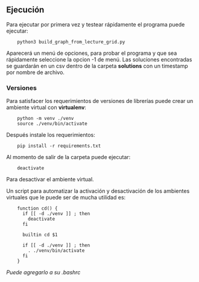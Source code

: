 
## Ejecución 

Para ejecutar por primera vez y testear rápidamente el programa puede ejecutar:

		python3 build_graph_from_lecture_grid.py
		
Aparecerá un menú de opciones, para probar el programa y que sea rápidamente seleccione 
la opcion -1 de menú. Las soluciones encontradas se guardarán en un csv dentro de la carpeta
**solutions** con un timestamp por nombre de archivo.


### Versiones 

Para satisfacer los requerimientos  de versiones de librerías puede crear un ambiente virtual 
con **virtualenv**:

		python -m venv ./venv
		source ./venv/bin/activate

Después instale los requerimientos:

		pip install -r requirements.txt

Al momento de salir de la carpeta puede ejecutar:

		deactivate

Para desactivar el ambiente virtual.

Un script para automatizar la activación y desactivación de los ambientes virtuales 
que le puede ser de mucha utilidad es: 

		function cd() {
		  if [[ -d ./venv ]] ; then
			deactivate
		  fi

		  builtin cd $1

		  if [[ -d ./venv ]] ; then
			. ./venv/bin/activate
		  fi
		}

_Puede agregarlo a su .bashrc_






